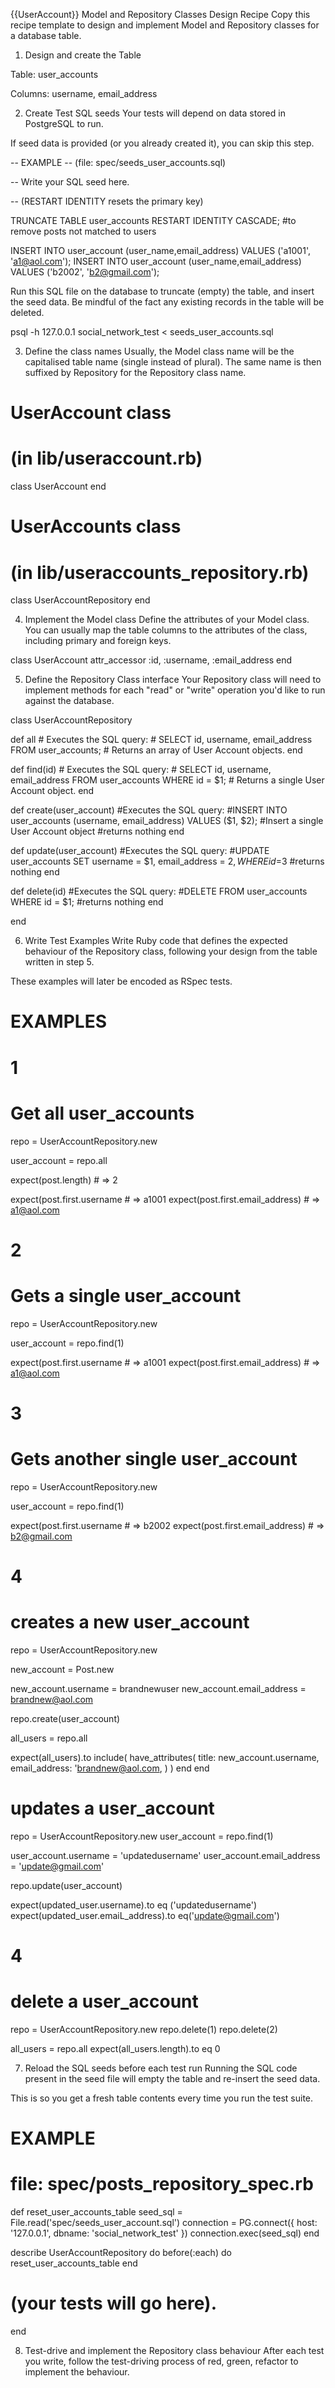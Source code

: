 {{UserAccount}} Model and Repository Classes Design Recipe
Copy this recipe template to design and implement Model and Repository classes for a database table.

1. Design and create the Table


Table: user_accounts

Columns:
username, email_address  



2. Create Test SQL seeds
Your tests will depend on data stored in PostgreSQL to run.

If seed data is provided (or you already created it), you can skip this step.

-- EXAMPLE
-- (file: spec/seeds_user_accounts.sql)

-- Write your SQL seed here. 


-- (RESTART IDENTITY resets the primary key)

TRUNCATE TABLE user_accounts RESTART IDENTITY CASCADE;   #to remove posts not matched to users 

INSERT INTO user_account (user_name,email_address) VALUES ('a1001', 'a1@aol.com');
INSERT INTO user_account (user_name,email_address) VALUES ('b2002', 'b2@gmail.com');


Run this SQL file on the database to truncate (empty) the table, and insert the seed data. Be mindful of the fact any existing records in the table will be deleted.

psql -h 127.0.0.1 social_network_test < seeds_user_accounts.sql




3. Define the class names
Usually, the Model class name will be the capitalised table name (single instead of plural). The same name is then suffixed by Repository for the Repository class name.



# UserAccount class
# (in lib/useraccount.rb)
class UserAccount
end

# UserAccounts class
# (in lib/useraccounts_repository.rb)
class UserAccountRepository
end


4. Implement the Model class
Define the attributes of your Model class. You can usually map the table columns to the attributes of the class, including primary and foreign keys.


class UserAccount
  attr_accessor :id, :username, :email_address
end


5. Define the Repository Class interface
Your Repository class will need to implement methods for each "read" or "write" operation you'd like to run against the database.

class UserAccountRepository


  def all
    # Executes the SQL query:
    # SELECT id, username, email_address FROM user_accounts;
    # Returns an array of User Account objects.
  end


  def find(id)
    # Executes the SQL query:
    # SELECT id, username, email_address FROM user_accounts WHERE id = $1;
    # Returns a single User Account object.
   end

  def create(user_account)
    #Executes the SQL query: 
    #INSERT INTO user_accounts (username, email_address) VALUES ($1, $2);
    #Insert a single User Account object
    #returns nothing
  end

  def update(user_account)
   #Executes the SQL query:
   #UPDATE user_accounts SET username = $1, email_address = $2,  WHERE id = $3
   #returns nothing 
  end

   def delete(id)
   #Executes the SQL query:
   #DELETE FROM user_accounts WHERE id = $1;
   #returns nothing 
   end

end


6. Write Test Examples
Write Ruby code that defines the expected behaviour of the Repository class, following your design from the table written in step 5.

These examples will later be encoded as RSpec tests.

# EXAMPLES

# 1
# Get all user_accounts 

repo = UserAccountRepository.new

user_account = repo.all

expect(post.length) # =>  2
  
expect(post.first.username # =>  a1001
expect(post.first.email_address) # =>  a1@aol.com



# 2
# Gets a single user_account 

repo = UserAccountRepository.new

user_account = repo.find(1)

expect(post.first.username # =>  a1001
expect(post.first.email_address) # =>  a1@aol.com

# 3
# Gets another single user_account 

repo = UserAccountRepository.new

user_account = repo.find(1)

expect(post.first.username # =>  b2002
expect(post.first.email_address) # =>  b2@gmail.com


# 4 
# creates a new user_account 

repo = UserAccountRepository.new

new_account = Post.new

new_account.username =  brandnewuser
new_account.email_address =  brandnew@aol.com


repo.create(user_account) 


   all_users = repo.all

   expect(all_users).to include(
    have_attributes(
      title: new_account.username, 
      email_address: 'brandnew@aol.com,
    )
   )
  end
end





# updates a user_account 

repo = UserAccountRepository.new 
user_account = repo.find(1)

user_account.username =  'updatedusername'
user_account.email_address = 'update@gmail.com'


repo.update(user_account)

expect(updated_user.username).to eq ('updatedusername')
expect(updated_user.emaiL_address).to eq('update@gmail.com')



# 4
# delete a user_account 

repo = UserAccountRepository.new 
repo.delete(1)
repo.delete(2)

all_users = repo.all
expect(all_users.length).to eq 0



7. Reload the SQL seeds before each test run
Running the SQL code present in the seed file will empty the table and re-insert the seed data.

This is so you get a fresh table contents every time you run the test suite.

# EXAMPLE

# file: spec/posts_repository_spec.rb

def reset_user_accounts_table
  seed_sql = File.read('spec/seeds_user_account.sql')
  connection = PG.connect({ host: '127.0.0.1', dbname: 'social_network_test' })
  connection.exec(seed_sql)
end

describe UserAccountRepository do
  before(:each) do 
    reset_user_accounts_table
  end

  # (your tests will go here).
end



8. Test-drive and implement the Repository class behaviour
After each test you write, follow the test-driving process of red, green, refactor to implement the behaviour.

